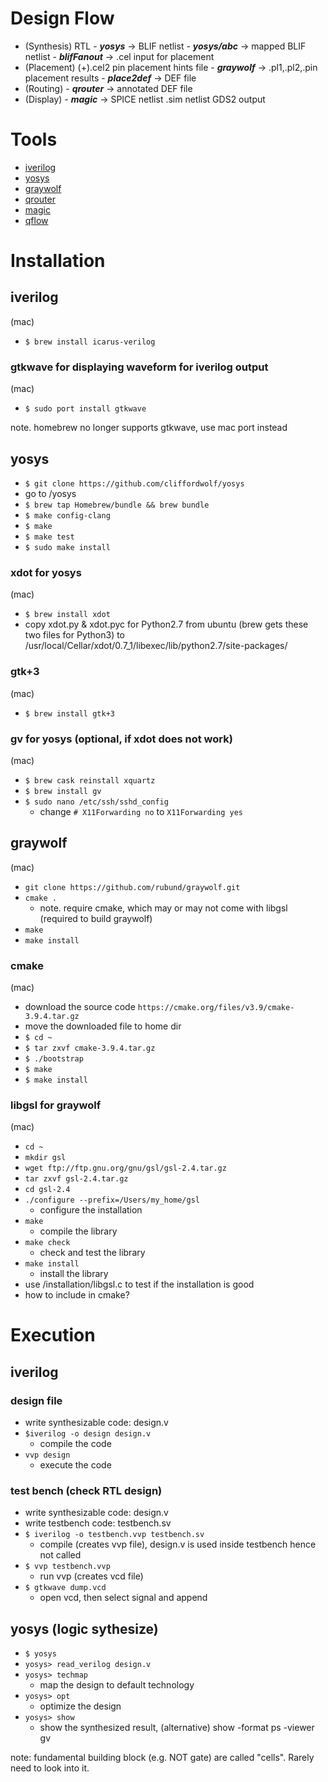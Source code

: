 # Design Flow
- (Synthesis) RTL - ***yosys*** -> BLIF netlist - ***yosys/abc*** -> mapped BLIF netlist - ***blifFanout*** -> .cel input for placement
- (Placement) (+).cel2 pin placement hints file - ***graywolf*** -> .pl1,.pl2,.pin placement results - ***place2def*** -> DEF file
- (Routing) - ***qrouter*** -> annotated DEF file
- (Display) - ***magic*** -> SPICE netlist .sim netlist GDS2 output

# Tools
- [iverilog](http://iverilog.icarus.com/)
- [yosys](https://github.com/cliffordwolf/yosys/blob/master/README.md)
- [graywolf](https://github.com/rubund/graywolf)
- [qrouter](http://opencircuitdesign.com/qrouter/)
- [magic](http://opencircuitdesign.com/magic/)
- [qflow](http://opencircuitdesign.com/qflow/)

# Installation
## iverilog
(mac)
- ```$ brew install icarus-verilog```

### gtkwave for displaying waveform for iverilog output
(mac)
- ```$ sudo port install gtkwave```

note. homebrew no longer supports gtkwave, use mac port instead

## yosys
- ```$ git clone https://github.com/cliffordwolf/yosys```
- go to /yosys
- ```$ brew tap Homebrew/bundle && brew bundle```
- ```$ make config-clang```
- ```$ make```
- ```$ make test```
- ```$ sudo make install```

### xdot for yosys
(mac)
- ```$ brew install xdot```
- copy xdot.py & xdot.pyc for Python2.7 from ubuntu (brew gets these two files for Python3)
to /usr/local/Cellar/xdot/0.7_1/libexec/lib/python2.7/site-packages/

### gtk+3
(mac)
- ```$ brew install gtk+3```

### gv for yosys (optional, if xdot does not work)
(mac)
- ```$ brew cask reinstall xquartz```
- ```$ brew install gv```
- ```$ sudo nano /etc/ssh/sshd_config```
  - change `# X11Forwarding no` to `X11Forwarding yes`

## graywolf
(mac)
- ```git clone https://github.com/rubund/graywolf.git```
- ```cmake .```
  - note. require cmake, which may or may not come with libgsl (required to build graywolf)
- ```make```
- ```make install```

### cmake
(mac)
- download the source code `https://cmake.org/files/v3.9/cmake-3.9.4.tar.gz`
- move the downloaded file to home dir
- `$ cd ~`
- `$ tar zxvf cmake-3.9.4.tar.gz`
- `$ ./bootstrap`
- `$ make`
- `$ make install`

### libgsl for graywolf
(mac)
- ```cd ~```
- ```mkdir gsl```
- ```wget ftp://ftp.gnu.org/gnu/gsl/gsl-2.4.tar.gz```
- ```tar zxvf gsl-2.4.tar.gz```
- ```cd gsl-2.4```
- ```./configure --prefix=/Users/my_home/gsl```
  - configure the installation
- ```make```
  - compile the library
- ```make check```
  - check and test the library
- ```make install```
  - install the library
- use /installation/libgsl.c to test if the installation is good
- how to include in cmake? 

# Execution
## iverilog 
### design file
- write synthesizable code: design.v
- ```$iverilog -o design design.v```
  - compile the code
- ```vvp design```
  - execute the code

### test bench (check RTL design)
- write synthesizable code: design.v
- write testbench code: testbench.sv
- ```$ iverilog -o testbench.vvp testbench.sv```
  - compile (creates vvp file), design.v is used inside testbench hence not called
- ```$ vvp testbench.vvp```
  - run vvp (creates vcd file)
- ```$ gtkwave dump.vcd```
  - open vcd, then select signal and append

## yosys (logic sythesize)
- ```$ yosys```
- ```yosys> read_verilog design.v```
- ```yosys> techmap```
  - map the design to default technology
- ```yosys> opt```
  - optimize the design
- ```yosys> show```
  - show the synthesized result, (alternative) show -format ps -viewer gv

note: fundamental building block (e.g. NOT gate) are called "cells". Rarely need to look into it. 
